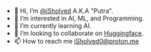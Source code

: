 - 👋 Hi, I’m [@iSholved](https://github.com/iSholvedx) A.K.A "Putra".
- 👀 I’m interested in AI, ML, and Programming.
- 🌱 I’m currently learning AI.
- 💞️ I’m looking to collaborate on [Huggingface](https://huggingface.co/Nixic).
- 📫 How to reach me iSholved0@proton.me
